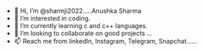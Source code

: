 - 👋 Hi, I’m @sharmji2022.....Anushka Sharma
- 👀 I’m interested in coding.
- 🌱 I’m currently learning c and c++ languages.
- 💞️ I’m looking to collaborate on good projects ...
- 📫 Reach me from linkedIn, Instagram, Telegram, Snapchat......

<!---
sharmji2022/sharmji2022 is a ✨ special ✨ repository because its `README.md` (this file) appears on your GitHub profile.
You can click the Preview link to take a look at your changes.
--->
